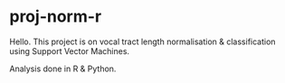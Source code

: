 # proj-norm-r

Hello. This project is on vocal tract length normalisation &
classification using Support Vector Machines. 

Analysis done in R & Python.
